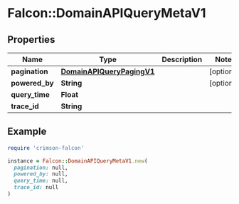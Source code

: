 # Falcon::DomainAPIQueryMetaV1

## Properties

| Name | Type | Description | Notes |
| ---- | ---- | ----------- | ----- |
| **pagination** | [**DomainAPIQueryPagingV1**](DomainAPIQueryPagingV1.md) |  | [optional] |
| **powered_by** | **String** |  | [optional] |
| **query_time** | **Float** |  |  |
| **trace_id** | **String** |  |  |

## Example

```ruby
require 'crimson-falcon'

instance = Falcon::DomainAPIQueryMetaV1.new(
  pagination: null,
  powered_by: null,
  query_time: null,
  trace_id: null
)
```

